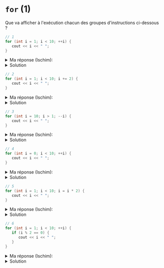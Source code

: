 # `for` (1)

Que va afficher à l'exécution chacun des groupes d'instructions ci-dessous ?

~~~cpp
// 1
for (int i = 1; i < 10; ++i) {
   cout << i << " ";
}
~~~

<details>
<summary> Ma réponse (Ischim):</summary>
1 2 3 4 5 6 7 8 9
</details>

<details>
<summary>Solution</summary>

~~~
1 2 3 4 5 6 7 8 9
~~~
</details>


~~~cpp
// 2
for (int i = 1; i < 10; i += 2) {
   cout << i << " ";
}
~~~

<details>
<summary> Ma réponse (Ischim):</summary>
1 3 5 7 9
</details>

<details>
<summary>Solution</summary>

~~~
1 3 5 7 9
~~~
</details>

~~~cpp
// 3
for (int i = 10; i > 1; --i) {
   cout << i << " ";
}
~~~

<details>
<summary> Ma réponse (Ischim):</summary>
10 9 8 7 6 5 4 3 2
</details>

<details>
<summary>Solution</summary>

~~~
10 9 8 7 6 5 4 3 2
~~~
</details>

~~~cpp
// 4
for (int i = 0; i < 10; ++i) {
   cout << i << " ";
}
~~~

<details>
<summary> Ma réponse (Ischim):</summary>
0 1 2 3 4 5 6 7 8 9
</details>

<details>
<summary>Solution</summary>

~~~
0 1 2 3 4 5 6 7 8 9
~~~
</details>

~~~cpp
// 5
for (int i = 1; i < 10; i = i * 2) {
   cout << i << " ";
}
~~~

<details>
<summary> Ma réponse (Ischim):</summary>
1 2 4 8
</details>

<details>
<summary>Solution</summary>

~~~
1 2 4 8
~~~
</details>

~~~cpp
// 6
for (int i = 1; i < 10; ++i) {
   if (i % 2 == 0) {
      cout << i << " ";
   }
}
~~~

<details>
<summary> Ma réponse (Ischim):</summary>
2 4 6 8
</details>

<details>
<summary>Solution</summary>

~~~
2 4 6 8
~~~
</details>
